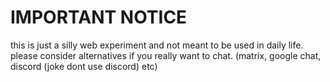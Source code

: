 # IMPORTANT NOTICE
this is just a silly web experiment and not meant to be used in daily life.  
please consider alternatives if you really want to chat. (matrix, google chat, discord (joke dont use discord) etc)
